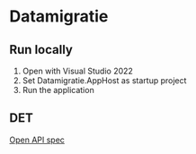 # Datamigratie

## Run locally
1. Open with Visual Studio 2022 
2. Set Datamigratie.AppHost as startup project
3. Run the application

## DET

[Open API spec](./det-openapi-spec.md)
